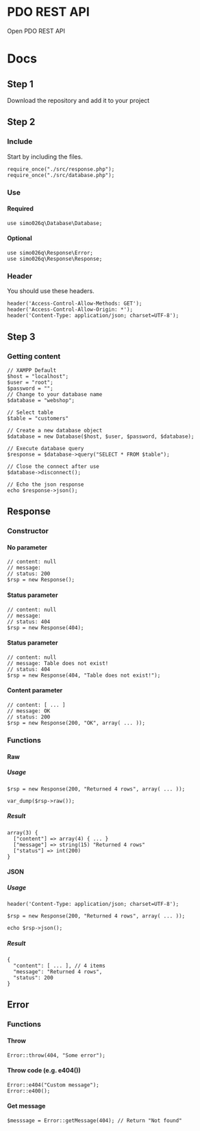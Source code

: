 # PDO REST API
Open PDO REST API

# Docs

## Step 1
Download the repository and add it to your project

## Step 2
### Include
Start by including the files.
```
require_once("./src/response.php");
require_once("./src/database.php");
```

### Use
#### Required
```
use simo026q\Database\Database;
```

#### Optional
```
use simo026q\Response\Error;
use simo026q\Response\Response;
```

### Header
You should use these headers.
```
header('Access-Control-Allow-Methods: GET');
header('Access-Control-Allow-Origin: *');
header('Content-Type: application/json; charset=UTF-8');
```

## Step 3
### Getting content
```
// XAMPP Default
$host = "localhost";
$user = "root";
$password = "";
// Change to your database name
$database = "webshop";

// Select table
$table = "customers"

// Create a new database object
$database = new Database($host, $user, $password, $database);

// Execute database query
$response = $database->query("SELECT * FROM $table");

// Close the connect after use
$database->disconnect();

// Echo the json response
echo $response->json();
```

## Response
### Constructor
#### No parameter
```
// content: null
// message: 
// status: 200
$rsp = new Response();
```

#### Status parameter
```
// content: null
// message: 
// status: 404
$rsp = new Response(404);
```

#### Status parameter
```
// content: null
// message: Table does not exist!
// status: 404
$rsp = new Response(404, "Table does not exist!");
```

#### Content parameter
```
// content: [ ... ]
// message: OK
// status: 200
$rsp = new Response(200, "OK", array( ... ));
```

### Functions
#### Raw
##### Usage
```
$rsp = new Response(200, "Returned 4 rows", array( ... ));

var_dump($rsp->raw());
```
##### Result
```
array(3) { 
  ["content"] => array(4) { ... }
  ["message"] => string(15) "Returned 4 rows" 
  ["status"] => int(200) 
}
```
#### JSON
##### Usage
```
header('Content-Type: application/json; charset=UTF-8');

$rsp = new Response(200, "Returned 4 rows", array( ... ));

echo $rsp->json();
```
##### Result
```
{
  "content": [ ... ], // 4 items
  "message": "Returned 4 rows",
  "status": 200
}
```

## Error
### Functions
#### Throw
```
Error::throw(404, "Some error");
```

#### Throw code (e.g. e404())
```
Error::e404("Custom message");
Error::e400();
```

#### Get message
```
$messsage = Error::getMessage(404); // Return "Not found"
```
